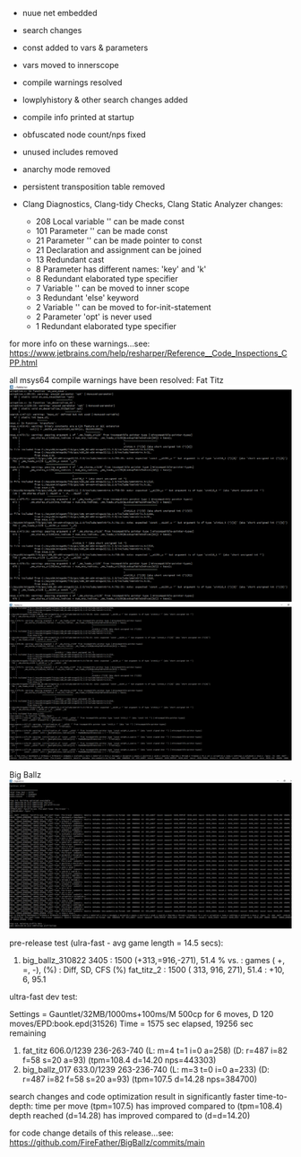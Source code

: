 
- nuue net embedded
- search changes
- const added to vars & parameters
- vars moved to innerscope
- compile warnings resolved
- lowplyhistory & other search changes added
- compile info printed at startup
- obfuscated node count/nps fixed
- unused includes removed
- anarchy mode removed
- persistent transposition table removed

- Clang Diagnostics, Clang-tidy Checks, Clang Static Analyzer changes:
	- 208 Local variable '' can be made const
	- 101 Parameter '' can be made const
	- 21 Parameter '' can be made pointer to const	
	- 21 Declaration and assignment can be joined
    - 13 Redundant cast	
	- 8 Parameter has different names: 'key' and 'k'
    - 8 Redundant elaborated type specifier
	- 7 Variable '' can be moved to inner scope
	- 3 Redundant 'else' keyword	
	- 2 Variable '' can be moved to for-init-statement
    - 2 Parameter 'opt' is never used	
	- 1 Redundant elaborated type specifier
	
for more info on these warnings...see:
https://www.jetbrains.com/help/resharper/Reference__Code_Inspections_CPP.html


all msys64 compile warnings have been resolved:
Fat Titz
![alt tag](https://raw.githubusercontent.com/FireFather/BigBallz/master/bitmaps/fattitz_compile_warnings_1.png)
![alt tag](https://raw.githubusercontent.com/FireFather/BigBallz/master/bitmaps/fattitz_compile_warnings_2.png)


Big Ballz
![alt tag](https://raw.githubusercontent.com/FireFather/BigBallz/master/bitmaps/bigballz_clean_compile.png)

pre-release test (ulra-fast - avg game length = 14.5 secs):

1) big_ballz_310822  3405 :   1500 (+313,=916,-271),  51.4 %
   vs.                    :  games (   +,   =,   -),   (%) :   Diff,  SD, CFS (%)
   fat_titz_2             :   1500 ( 313, 916, 271),  51.4 :    +10,   6,   95.1
   
ultra-fast dev test:

Settings = Gauntlet/32MB/1000ms+100ms/M 500cp for 6 moves, D 120 moves/EPD:book.epd(31526)
Time = 1575 sec elapsed, 19256 sec remaining
 1.  fat_titz                 	606.0/1239	236-263-740  	(L: m=4 t=1 i=0 a=258)	(D: r=487 i=82 f=58 s=20 a=93)	(tpm=108.4 d=14.20 nps=443303)
 2.  big_ballz_017            	633.0/1239	263-236-740  	(L: m=3 t=0 i=0 a=233)	(D: r=487 i=82 f=58 s=20 a=93)	(tpm=107.5 d=14.28 nps=384700)
 
 
search changes and code optimization result in significantly faster time-to-depth:
time per move (tpm=107.5) has improved compared to (tpm=108.4)
depth reached (d=14.28) has improved compared to (d=d=14.20)


for code change details of this release...see:
https://github.com/FireFather/BigBallz/commits/main
